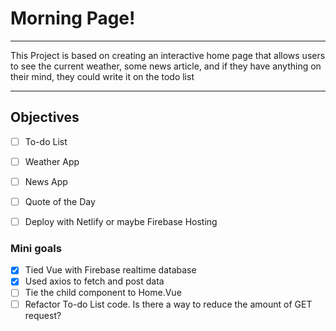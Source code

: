 # Morning Page!

---
<p>
    This Project is based on creating an interactive home page
    that allows users to see the current weather, some news article, and
    if they have anything on their mind, they could write it on the todo list
</p>

---

## Objectives
* [ ] To-do List
* [ ] Weather App
* [ ] News App
* [ ] Quote of the Day
* [ ] Deploy with Netlify or maybe Firebase Hosting


### Mini goals
* [x] Tied Vue with Firebase realtime database
* [x] Used axios to fetch and post data
* [ ] Tie the child component to Home.Vue
* [ ] Refactor To-do List code. Is there a way to reduce the amount of GET request?

